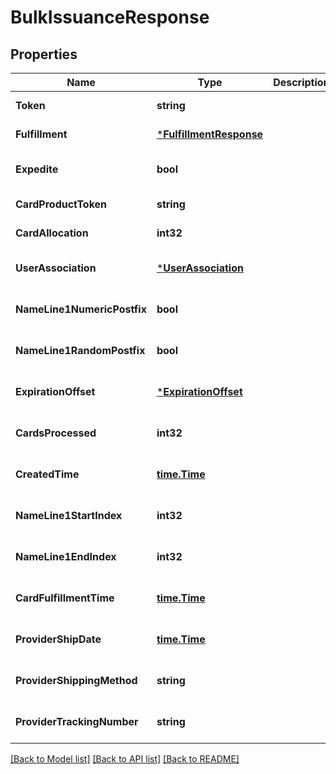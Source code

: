 # BulkIssuanceResponse

## Properties
Name | Type | Description | Notes
------------ | ------------- | ------------- | -------------
**Token** | **string** |  | [default to null]
**Fulfillment** | [***FulfillmentResponse**](FulfillmentResponse.md) |  | [default to null]
**Expedite** | **bool** |  | [optional] [default to null]
**CardProductToken** | **string** |  | [default to null]
**CardAllocation** | **int32** |  | [default to null]
**UserAssociation** | [***UserAssociation**](user_association.md) |  | [optional] [default to null]
**NameLine1NumericPostfix** | **bool** |  | [optional] [default to null]
**NameLine1RandomPostfix** | **bool** |  | [optional] [default to null]
**ExpirationOffset** | [***ExpirationOffset**](expiration_offset.md) |  | [optional] [default to null]
**CardsProcessed** | **int32** |  | [optional] [default to null]
**CreatedTime** | [**time.Time**](time.Time.md) |  | [optional] [default to null]
**NameLine1StartIndex** | **int32** |  | [optional] [default to null]
**NameLine1EndIndex** | **int32** |  | [optional] [default to null]
**CardFulfillmentTime** | [**time.Time**](time.Time.md) |  | [optional] [default to null]
**ProviderShipDate** | [**time.Time**](time.Time.md) |  | [optional] [default to null]
**ProviderShippingMethod** | **string** |  | [optional] [default to null]
**ProviderTrackingNumber** | **string** |  | [optional] [default to null]

[[Back to Model list]](../README.md#documentation-for-models) [[Back to API list]](../README.md#documentation-for-api-endpoints) [[Back to README]](../README.md)


